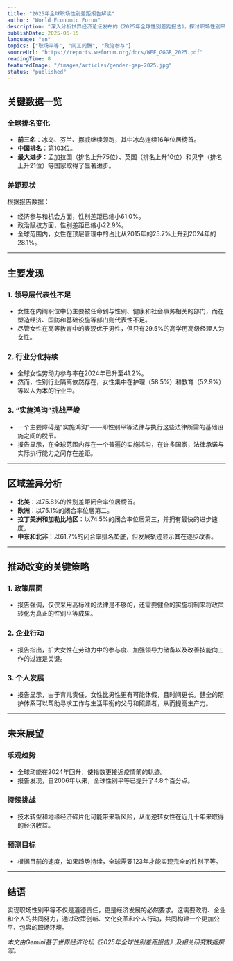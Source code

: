 ```yaml
---
title: "2025年全球职场性别差距报告解读" 
author: "World Economic Forum" 
description: "深入分析世界经济论坛发布的《2025年全球性别差距报告》，探讨职场性别平等的现状、挑战与未来趋势。" 
publishDate: 2025-06-15
language: "en"
topics: ["职场平等", "同工同酬", "政治参与"] 
sourceUrl: "https://reports.weforum.org/docs/WEF_GGGR_2025.pdf" 
readingTime: 8 
featuredImage: "/images/articles/gender-gap-2025.jpg" 
status: "published"
---
```


## 关键数据一览

### 全球排名变化

  - **前三名**：冰岛、芬兰、挪威继续领跑，其中冰岛连续16年位居榜首。
  - **中国排名**：第103位。
  - **最大进步**：孟加拉国（排名上升75位）、英国（排名上升10位）和贝宁（排名上升21位）等国家取得了显著进步。

### 差距现状

根据报告数据：

  - 经济参与和机会方面，性别差距已缩小61.0%。
  - 政治赋权方面，性别差距已缩小22.9%。
  - 全球范围内，女性在顶层管理中的占比从2015年的25.7%上升到2024年的28.1%。

-----

## 主要发现

### 1\. 领导层代表性不足

  - 女性在内阁职位中仍主要被任命到与性别、健康和社会事务相关的部门，而在塑造经济、国防和基础设施等部门则代表性不足。
  - 尽管女性在高等教育中的表现优于男性，但只有29.5%的高学历高级经理人为女性。

### 2\. 行业分化持续

  - 全球女性劳动力参与率在2024年已升至41.2%。
  - 然而，性别行业隔离依然存在，女性集中在护理（58.5%）和教育（52.9%）等以人为本的行业中。

### 3\. “实施鸿沟”挑战严峻

  - 一个主要障碍是"实施鸿沟"——即性别平等法律与执行这些法律所需的基础设施之间的脱节。
  - 报告显示，在全球范围内存在一个普遍的实施鸿沟，在许多国家，法律承诺与实际执行能力之间存在差距。

-----

## 区域差异分析

  - **北美**：以75.8%的性别差距闭合率位居榜首。
  - **欧洲**：以75.1%的闭合率位居第二。
  - **拉丁美洲和加勒比地区**：以74.5%的闭合率位居第三，并拥有最快的进步速度。
  - **中东和北非**：以61.7%的闭合率排名垫底，但发展轨迹显示其在逐步改善。

-----

## 推动改变的关键策略

### 1\. 政策层面

  - 报告强调，仅仅采用高标准的法律是不够的，还需要健全的实施机制来将政策转化为真正的性别平等成果。

### 2\. 企业行动

  - 报告指出，扩大女性在劳动力中的参与度、加强领导力储备以及改善技能向工作的过渡是关键。

### 3\. 个人发展

  - 报告显示，由于育儿责任，女性比男性更有可能休假，且时间更长。健全的照护体系可以帮助寻求工作与生活平衡的父母和照顾者，从而提高生产力。

-----

## 未来展望

### 乐观趋势

  - 全球动能在2024年回升，使指数更接近疫情前的轨迹。
  - 报告发现，自2006年以来，全球性别平等已提升了4.8个百分点。

### 持续挑战

  - 技术转型和地缘经济碎片化可能带来新风险，从而逆转女性在近几十年来取得的经济收益。

### 预测目标

  - 根据目前的速度，如果趋势持续，全球需要123年才能实现完全的性别平等。

-----

## 结语

实现职场性别平等不仅是道德责任，更是经济发展的必然要求。这需要政府、企业和个人的共同努力，通过政策创新、文化变革和个人行动，共同构建一个更加公平、包容的职场环境。

*本文由Gemini基于世界经济论坛《2025年全球性别差距报告》及相关研究数据撰写。*